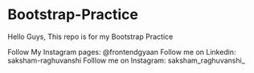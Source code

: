 # Bootstrap-Practice

Hello Guys,
This repo is for my Bootstrap Practice 

Follow My Instagram pages: @frontendgyaan
Follow me on Linkedin: saksham-raghuvanshi
Folllow me on Instagram: saksham_raghuvanshi_

